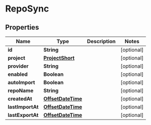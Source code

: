 

# RepoSync

## Properties

Name | Type | Description | Notes
------------ | ------------- | ------------- | -------------
**id** | **String** |  |  [optional]
**project** | [**ProjectShort**](ProjectShort.md) |  |  [optional]
**provider** | **String** |  |  [optional]
**enabled** | **Boolean** |  |  [optional]
**autoImport** | **Boolean** |  |  [optional]
**repoName** | **String** |  |  [optional]
**createdAt** | [**OffsetDateTime**](OffsetDateTime.md) |  |  [optional]
**lastImportAt** | [**OffsetDateTime**](OffsetDateTime.md) |  |  [optional]
**lastExportAt** | [**OffsetDateTime**](OffsetDateTime.md) |  |  [optional]



